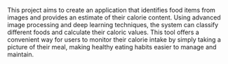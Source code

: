 This project aims to create an application that identifies food items from images and provides an estimate of their calorie content. Using advanced image processing and deep learning techniques, the system can classify different foods and calculate their caloric values. This tool offers a convenient way for users to monitor their calorie intake by simply taking a picture of their meal, making healthy eating habits easier to manage and maintain.
